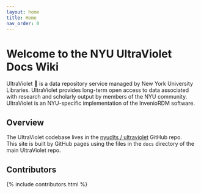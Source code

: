```yaml
---
layout: home
title: Home
nav_order: 0
---
```

# Welcome to the NYU UltraViolet Docs Wiki

UltraViolet 💜 is a data repository service managed by New York University Libraries. UltraViolet provides long-term open access to data associated with research and scholarly output by members of the NYU community. UltraViolet is an NYU-specific implementation of the InvenioRDM software.

## Overview

The UltraViolet codebase lives in the [nyudlts /
ultraviolet](https://github.com/nyudlts/ultraviolet) GitHub repo.  
This site is built by GitHub pages using the files in the `docs` directory of the main UltraViolet repo.

## Contributors

{% include contributors.html %}
